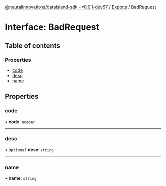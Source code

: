 [@neuralinnovations/dataisland-sdk - v0.0.1-dev67](../../README.md) / [Exports](../modules.md) / BadRequest

# Interface: BadRequest

## Table of contents

### Properties

- [code](BadRequest.md#code)
- [desc](BadRequest.md#desc)
- [name](BadRequest.md#name)

## Properties

### code

• **code**: `number`

___

### desc

• `Optional` **desc**: `string`

___

### name

• **name**: `string`

